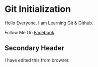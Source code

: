 # Git Initialization

Hello Everyone. I am Learning Git & Github.

Follow Me On [Facebook](https://www.facebook.com/iamibrahim.riaz)

## Secondary Header

I have edited this from browser.
